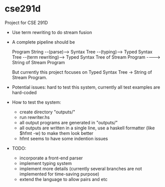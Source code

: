 # cse291d
Project for CSE 291D

* Use term rewriting to do stream fusion
* A complete pipeline should be 

    Program String --(parse)-->
    Syntax Tree --(typing)-->
    Typed Syntax Tree --(term rewriting)-->
    Typed Syntax Tree of Stream Program ---->
    String of Stream Program
  
  But currently this project focuses on Typed Syntax Tree -> String of Stream Program.
* Potential issues: hard to test this system, currently all test examples are hard-coded
* How to test the system:
  * create directory "outputs/"
  * run rewriter.hs
  * all output programs are generated in "outputs/"
  * all outputs are written in a single line, use a haskell formatter (like $hfmt -w) to make them look better
  * hfmt seems to have some indention issues
* TODO:
  * incorporate a front-end parser
  * implement typing system
  * implement more details (currently several branches are not implemented for time-saving purpose)
  * extend the language to allow pairs and etc
